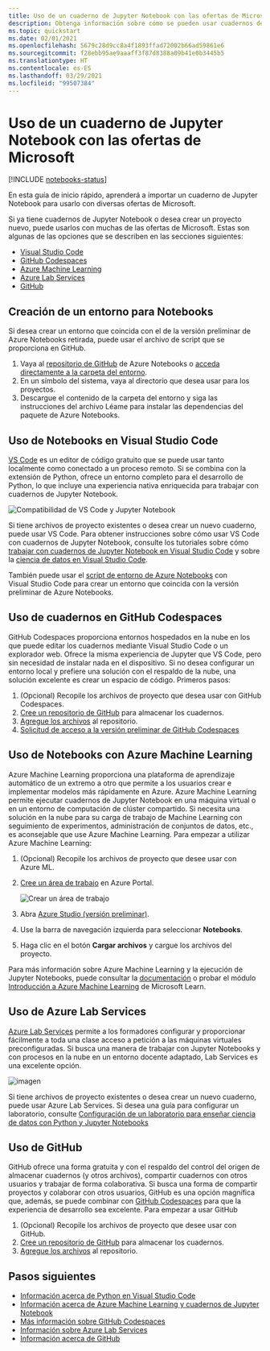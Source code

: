 ```yaml
---
title: Uso de un cuaderno de Jupyter Notebook con las ofertas de Microsoft
description: Obtenga información sobre cómo se pueden usar cuadernos de Jupyter Notebook con ofertas de Microsoft.
ms.topic: quickstart
ms.date: 02/01/2021
ms.openlocfilehash: 5679c28d9cc8a4f1893ffad72002b66ad59861e6
ms.sourcegitcommit: f28ebb95ae9aaaff3f87d8388a09b41e0b3445b5
ms.translationtype: HT
ms.contentlocale: es-ES
ms.lasthandoff: 03/29/2021
ms.locfileid: "99507384"
---
```

# <a name="use-a-jupyter-notebook-with-microsoft-offerings"></a>Uso de un cuaderno de Jupyter Notebook con las ofertas de Microsoft

[!INCLUDE [notebooks-status](../../includes/notebooks-status.md)]

En esta guía de inicio rápido, aprenderá a importar un cuaderno de Jupyter Notebook para usarlo con diversas ofertas de Microsoft. 

Si ya tiene cuadernos de Jupyter Notebook o desea crear un proyecto nuevo, puede usarlos con muchas de las ofertas de Microsoft. Estas son algunas de las opciones que se describen en las secciones siguientes: 
- [Visual Studio Code](#use-notebooks-in-visual-studio-code)
- [GitHub Codespaces](#use-notebooks-in-github-codespaces)
- [Azure Machine Learning](#use-notebooks-with-azure-machine-learning)
- [Azure Lab Services](#use-azure-lab-services)
- [GitHub](#use-github)

## <a name="create-an-environment-for-notebooks"></a>Creación de un entorno para Notebooks

Si desea crear un entorno que coincida con el de la versión preliminar de Azure Notebooks retirada, puede usar el archivo de script que se proporciona en GitHub.

1. Vaya al [repositorio de GitHub](https://github.com/microsoft/AzureNotebooks) de Azure Notebooks o [acceda directamente a la carpeta del entorno](https://aka.ms/aznbrequirementstxt).
1. En un símbolo del sistema, vaya al directorio que desea usar para los proyectos.
1. Descargue el contenido de la carpeta del entorno y siga las instrucciones del archivo Léame para instalar las dependencias del paquete de Azure Notebooks.


## <a name="use-notebooks-in-visual-studio-code"></a>Uso de Notebooks en Visual Studio Code

[VS Code](https://code.visualstudio.com/) es un editor de código gratuito que se puede usar tanto localmente como conectado a un proceso remoto. Si se combina con la extensión de Python, ofrece un entorno completo para el desarrollo de Python, lo que incluye una experiencia nativa enriquecida para trabajar con cuadernos de Jupyter Notebook. 

![Compatibilidad de VS Code y Jupyter Notebook](media/vs-code-jupyter-notebook.png)

Si tiene archivos de proyecto existentes o desea crear un nuevo cuaderno, puede usar VS Code. Para obtener instrucciones sobre cómo usar VS Code con cuadernos de Jupyter Notebook, consulte los tutoriales sobre cómo [trabajar con cuadernos de Jupyter Notebook en Visual Studio Code](https://code.visualstudio.com/docs/python/jupyter-support) y sobre la [ciencia de datos en Visual Studio Code](https://code.visualstudio.com/docs/python/data-science-tutorial).

También puede usar el [script de entorno de Azure Notebooks](#create-an-environment-for-notebooks) con Visual Studio Code para crear un entorno que coincida con la versión preliminar de Azure Notebooks.

## <a name="use-notebooks-in-github-codespaces"></a>Uso de cuadernos en GitHub Codespaces

GitHub Codespaces proporciona entornos hospedados en la nube en los que puede editar los cuadernos mediante Visual Studio Code o un explorador web. Ofrece la misma experiencia de Jupyter que VS Code, pero sin necesidad de instalar nada en el dispositivo. Si no desea configurar un entorno local y prefiere una solución con el respaldo de la nube, una solución excelente es crear un espacio de código. Primeros pasos:
1. (Opcional) Recopile los archivos de proyecto que desea usar con GitHub Codespaces.
1. [Cree un repositorio de GitHub](https://help.github.com/github/getting-started-with-github/create-a-repo) para almacenar los cuadernos.   
1. [Agregue los archivos](https://help.github.com/github/managing-files-in-a-repository/adding-a-file-to-a-repository) al repositorio.
1. [Solicitud de acceso a la versión preliminar de GitHub Codespaces](https://github.com/features/codespaces)

## <a name="use-notebooks-with-azure-machine-learning"></a>Uso de Notebooks con Azure Machine Learning

Azure Machine Learning proporciona una plataforma de aprendizaje automático de un extremo a otro que permite a los usuarios crear e implementar modelos más rápidamente en Azure. Azure Machine Learning permite ejecutar cuadernos de Jupyter Notebook en una máquina virtual o en un entorno de computación de clúster compartido. Si necesita una solución en la nube para su carga de trabajo de Machine Learning con seguimiento de experimentos, administración de conjuntos de datos, etc., es aconsejable que use Azure Machine Learning. Para empezar a utilizar Azure Machine Learning:

1. (Opcional) Recopile los archivos de proyecto que desee usar con Azure ML.
1. [Cree un área de trabajo](../machine-learning/how-to-manage-workspace.md) en Azure Portal.

   ![Crear un área de trabajo](../machine-learning/media/how-to-manage-workspace/create-workspace.gif)
 
1. Abra [Azure Studio (versión preliminar)](https://ml.azure.com/).
1. Use la barra de navegación izquierda para seleccionar **Notebooks**.
1. Haga clic en el botón **Cargar archivos** y cargue los archivos del proyecto.

Para más información sobre Azure Machine Learning y la ejecución de Jupyter Notebooks, puede consultar la [documentación](../machine-learning/how-to-run-jupyter-notebooks.md) o probar el módulo [Introducción a Azure Machine Learning](/learn/modules/intro-to-azure-machine-learning-service/) de Microsoft Learn.


## <a name="use-azure-lab-services"></a>Uso de Azure Lab Services

[Azure Lab Services](https://azure.microsoft.com/services/lab-services/) permite a los formadores configurar y proporcionar fácilmente a toda una clase acceso a petición a las máquinas virtuales preconfiguradas. Si busca una manera de trabajar con Jupyter Notebooks y con procesos en la nube en un entorno docente adaptado, Lab Services es una excelente opción.

![imagen](../lab-services/media/tutorial-setup-classroom-lab/new-lab-button.png)

Si tiene archivos de proyecto existentes o desea crear un nuevo cuaderno, puede usar Azure Lab Services. Si desea una guía para configurar un laboratorio, consulte [Configuración de un laboratorio para enseñar ciencia de datos con Python y Jupyter Notebooks](../lab-services/class-type-jupyter-notebook.md)

## <a name="use-github"></a>Uso de GitHub

GitHub ofrece una forma gratuita y con el respaldo del control del origen de almacenar cuadernos (y otros archivos), compartir cuadernos con otros usuarios y trabajar de forma colaborativa. Si busca una forma de compartir proyectos y colaborar con otros usuarios, GitHub es una opción magnífica que, además, se puede combinar con [GitHub Codespaces](#use-notebooks-in-github-codespaces) para que la experiencia de desarrollo sea excelente. Para empezar a usar GitHub

1. (Opcional) Recopile los archivos de proyecto que desee usar con GitHub.
1. [Cree un repositorio de GitHub](https://help.github.com/github/getting-started-with-github/create-a-repo) para almacenar los cuadernos. 
1. [Agregue los archivos](https://help.github.com/github/managing-files-in-a-repository/adding-a-file-to-a-repository) al repositorio.

## <a name="next-steps"></a>Pasos siguientes

- [Información acerca de Python en Visual Studio Code](https://code.visualstudio.com/docs/python/python-tutorial)
- [Información acerca de Azure Machine Learning y cuadernos de Jupyter Notebook](../machine-learning/how-to-run-jupyter-notebooks.md)
- [Más información sobre GitHub Codespaces](https://github.com/features/codespaces)
- [Información sobre Azure Lab Services](https://azure.microsoft.com/services/lab-services/)
- [Información acerca de GitHub](https://help.github.com/github/getting-started-with-github/)
